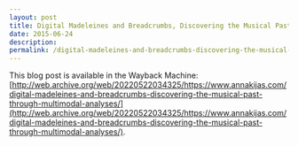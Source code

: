 ```yaml
---
layout: post
title: Digital Madeleines and Breadcrumbs, Discovering the Musical Past through Multimodal Analyses
date: 2015-06-24
description:
permalink: /digital-madeleines-and-breadcrumbs-discovering-the-musical-past-through-multimodal-analyses/
---
```


This blog post is available in the Wayback Machine: [http://web.archive.org/web/20220522034325/https://www.annakijas.com/digital-madeleines-and-breadcrumbs-discovering-the-musical-past-through-multimodal-analyses/](http://web.archive.org/web/20220522034325/https://www.annakijas.com/digital-madeleines-and-breadcrumbs-discovering-the-musical-past-through-multimodal-analyses/).
